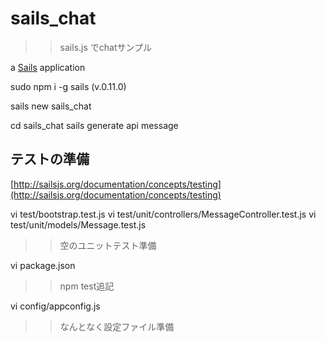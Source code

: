 # sails_chat

>> sails.js でchatサンプル

a [Sails](http://sailsjs.org) application


sudo npm i -g sails
(v.0.11.0)

sails new sails_chat

cd sails_chat
sails generate api message

## テストの準備
[http://sailsjs.org/documentation/concepts/testing](http://sailsjs.org/documentation/concepts/testing)

vi test/bootstrap.test.js
vi test/unit/controllers/MessageController.test.js
vi test/unit/models/Message.test.js
>> 空のユニットテスト準備

vi package.json
>> npm test追記

vi config/appconfig.js
>> なんとなく設定ファイル準備

